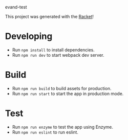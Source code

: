 evand-test

This project was generated with the [Racket](https://github.com/mohebifar/racket)!

# Developing
* Run `npm install` to install dependencies.
* Run `npm run dev` to start webpack dev server.

# Build
* Run `npm run build` to build assets for production.
* Run `npm run start` to start the app in production mode.

# Test
* Run `npm run enzyme` to test the app using Enzyme.
* Run `npm run eslint` to run eslint.
